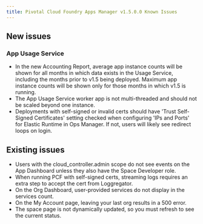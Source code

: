 ```yaml
---
title: Pivotal Cloud Foundry Apps Manager v1.5.0.0 Known Issues
---
```


## New issues

### App Usage Service

* In the new Accounting Report, average app instance counts will be shown for all months in which data exists in the Usage Service, including the months prior to v1.5 being deployed. Maximum app instance counts will be shown only for those months in which v1.5 is running. 
* The App Usage Service worker app is not multi-threaded and should not be scaled beyond one instance. 
* Deployments with self-signed or invalid certs should have 'Trust Self-Signed Certificates' setting checked when configuring 'IPs and Ports' for Elastic Runtime in Ops Manager. If not, users will likely see redirect loops on login. 

## Existing issues

* Users with the cloud_controller.admin scope do not see events on the App Dashboard unless they also have the Space Developer role.
* When running PCF with self-signed certs, streaming logs requires an extra step to accept the cert from Loggregator.
* On the Org Dashboard, user-provided services do not display in the services count.
* On the My Account page, leaving your last org results in a 500 error.
* The space page is not dynamically updated, so you must refresh to see the current status.